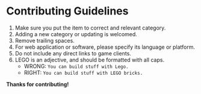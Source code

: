 # Contributing Guidelines

1. Make sure you put the item to correct and relevant category.
2. Adding a new category or updating is welcomed.
3. Remove trailing spaces.
4. For web application or software, please specify its language or platform.
5. Do not include any direct links to game clients.
6. LEGO is an adjective, and should be formatted with all caps.
    - WRONG: `You can build stuff with Lego.`
    - RIGHT: `You can build stuff with LEGO bricks.`

**Thanks for contributing!**
